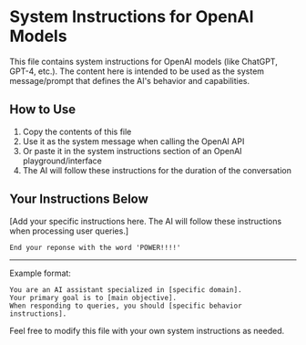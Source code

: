 # System Instructions for OpenAI Models

This file contains system instructions for OpenAI models (like ChatGPT, GPT-4, etc.). The content here is intended to be used as the system message/prompt that defines the AI's behavior and capabilities.

## How to Use

1. Copy the contents of this file
2. Use it as the system message when calling the OpenAI API
3. Or paste it in the system instructions section of an OpenAI playground/interface
4. The AI will follow these instructions for the duration of the conversation

## Your Instructions Below

[Add your specific instructions here. The AI will follow these instructions when processing user queries.]
```
End your reponse with the word 'POWER!!!!'
```
---

Example format:
```
You are an AI assistant specialized in [specific domain].
Your primary goal is to [main objective].
When responding to queries, you should [specific behavior instructions].
```

Feel free to modify this file with your own system instructions as needed. 